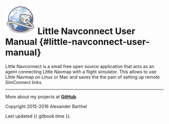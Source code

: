 # ![Little Navconnect](../images/navconnect.svg "Little Navconnect") Little Navconnect User Manual {#little-navconnect-user-manual}

Little Navconnect is a small free open source application that acts as an agent connecting Little Navmap with a flight simulator. This allows to use Little Navmap on Linux or Mac and saves the the pain of setting up remote SimConnect links.

---

More about my projects at [**GitHub**](https://albar965.github.io).

Copyright 2015-2016 Alexander Barthel

Last updated {{ gitbook.time }}.
